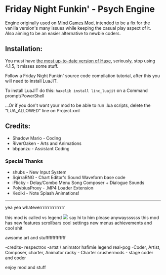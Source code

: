 # Friday Night Funkin' - Psych Engine
Engine originally used on [Mind Games Mod](https://gamebanana.com/mods/301107), intended to be a fix for the vanilla version's many issues while keeping the casual play aspect of it. Also aiming to be an easier alternative to newbie coders.

## Installation:
You must have [the most up-to-date version of Haxe](https://haxe.org/download/), seriously, stop using 4.1.5, it misses some stuff.

Follow a Friday Night Funkin' source code compilation tutorial, after this you will need to install LuaJIT.

To install LuaJIT do this: `haxelib install linc_luajit` on a Command prompt/PowerShell

...Or if you don't want your mod to be able to run .lua scripts, delete the "LUA_ALLOWED" line on Project.xml

## Credits:
* Shadow Mario - Coding
* RiverOaken - Arts and Animations
* bbpanzu - Assistant Coding

### Special Thanks
* shubs - New Input System
* SqirraRNG - Chart Editor's Sound Waveform base code
* iFlicky - Delay/Combo Menu Song Composer + Dialogue Sounds
* PolybiusProxy - .MP4 Loader Extension
* Keoiki - Note Splash Animations!

_____________________________________

yea yea whateverrrrrrrrrrrrrrr

this mod is called vs legend
![](https://user-images.githubusercontent.com/93828872/154289479-01935edc-ac85-4468-9f52-42805eb3aead.png)
say hi to him please
anywayssssss
this mod has new features
scrollbars
cool settings
new menus
achievements
and cool shit

awsome art
and stuffffffffffffff

-credits-
respectrox -artst / animator
hafimie
legend
real-pog -Coder, Artist, Composer, charter, Animator
racky - Charter
crushermods - stage coder and coder

enjoy mod and stuff
